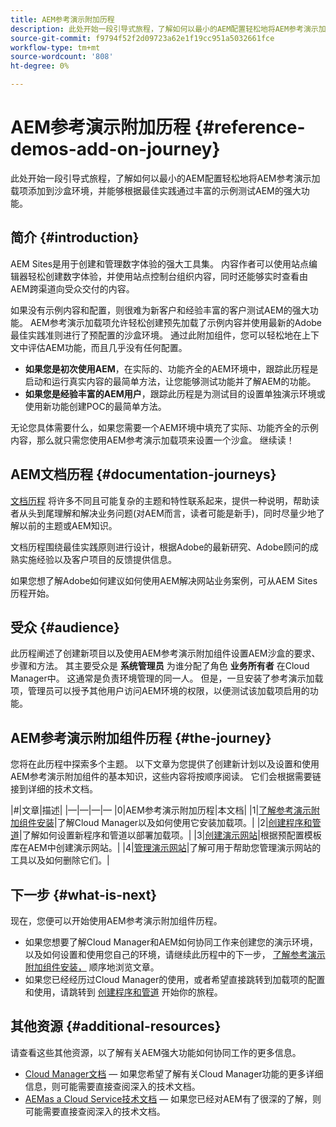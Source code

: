 ```yaml
---
title: AEM参考演示附加历程
description: 此处开始一段引导式旅程，了解如何以最小的AEM配置轻松地将AEM参考演示加载项添加到沙盒环境，并能够根据最佳实践通过丰富的示例测试AEM的强大功能。
source-git-commit: f9794f52f2d09723a62e1f19cc951a5032661fce
workflow-type: tm+mt
source-wordcount: '808'
ht-degree: 0%

---
```



# AEM参考演示附加历程 {#reference-demos-add-on-journey}

此处开始一段引导式旅程，了解如何以最小的AEM配置轻松地将AEM参考演示加载项添加到沙盒环境，并能够根据最佳实践通过丰富的示例测试AEM的强大功能。

## 简介 {#introduction}

AEM Sites是用于创建和管理数字体验的强大工具集。 内容作者可以使用站点编辑器轻松创建数字体验，并使用站点控制台组织内容，同时还能够实时查看由AEM跨渠道向受众交付的内容。

如果没有示例内容和配置，则很难为新客户和经验丰富的客户测试AEM的强大功能。 AEM参考演示加载项允许轻松创建预先加载了示例内容并使用最新的Adobe最佳实践准则进行了预配置的沙盒环境。 通过此附加组件，您可以轻松地在上下文中评估AEM功能，而且几乎没有任何配置。

* **如果您是初次使用AEM**，在实际的、功能齐全的AEM环境中，跟踪此历程是启动和运行真实内容的最简单方法，让您能够测试功能并了解AEM的功能。
* **如果您是经验丰富的AEM用户**，跟踪此历程是为测试目的设置单独演示环境或使用新功能创建POC的最简单方法。

无论您具体需要什么，如果您需要一个AEM环境中填充了实际、功能齐全的示例内容，那么就只需您使用AEM参考演示加载项来设置一个沙盒。 继续读！

## AEM文档历程 {#documentation-journeys}

[文档历程](/help/journey-documentation/documentation-journeys.md) 将许多不同且可能复杂的主题和特性联系起来，提供一种说明，帮助读者从头到尾理解和解决业务问题(对AEM而言，读者可能是新手)，同时尽量少地了解以前的主题或AEM知识。

文档历程围绕最佳实践原则进行设计，根据Adobe的最新研究、Adobe顾问的成熟实施经验以及客户项目的反馈提供信息。

如果您想了解Adobe如何建议如何使用AEM解决网站业务案例，可从AEM Sites历程开始。

## 受众 {#audience}

此历程阐述了创建新项目以及使用AEM参考演示附加组件设置AEM沙盒的要求、步骤和方法。 其主要受众是 **系统管理员** 为谁分配了角色 **业务所有者** 在Cloud Manager中。 这通常是负责环境管理的同一人。 但是，一旦安装了参考演示加载项，管理员可以授予其他用户访问AEM环境的权限，以便测试该加载项启用的功能。

## AEM参考演示附加组件历程 {#the-journey}

您将在此历程中探索多个主题。 以下文章为您提供了创建新计划以及设置和使用AEM参考演示附加组件的基本知识，这些内容将按顺序阅读。 它们会根据需要链接到详细的技术文档。

|#|文章|描述| |—|—|—|— |0|AEM参考演示附加历程|本文档| |1|[了解参考演示附加组件安装](installation.md)|了解Cloud Manager以及如何使用它安装加载项。| |2|[创建程序和管道](create-program.md)|了解如何设置新程序和管道以部署加载项。| |3|[创建演示网站](create-site.md)|根据预配置模板库在AEM中创建演示网站。| |4|[管理演示网站](manage.md)|了解可用于帮助您管理演示网站的工具以及如何删除它们。|

## 下一步 {#what-is-next}

现在，您便可以开始使用AEM参考演示附加组件历程。

* 如果您想要了解Cloud Manager和AEM如何协同工作来创建您的演示环境，以及如何设置和使用您自己的环境，请继续此历程中的下一步， [了解参考演示附加组件安装，](installation.md) 顺序地浏览文章。
* 如果您已经经历过Cloud Manager的使用，或者希望直接跳转到加载项的配置和使用，请跳转到 [创建程序和管道](create-program.md) 开始你的旅程。

## 其他资源 {#additional-resources}

请查看这些其他资源，以了解有关AEM强大功能如何协同工作的更多信息。

* [Cloud Manager文档](https://experienceleague.adobe.com/docs/experience-manager-cloud-service/onboarding/onboarding-concepts/cloud-manager-introduction.html)  — 如果您希望了解有关Cloud Manager功能的更多详细信息，则可能需要直接查阅深入的技术文档。
* [AEMas a Cloud Service技术文档](https://experienceleague.adobe.com/docs/experience-manager-cloud-service.html)  — 如果您已经对AEM有了很深的了解，则可能需要直接查阅深入的技术文档。
